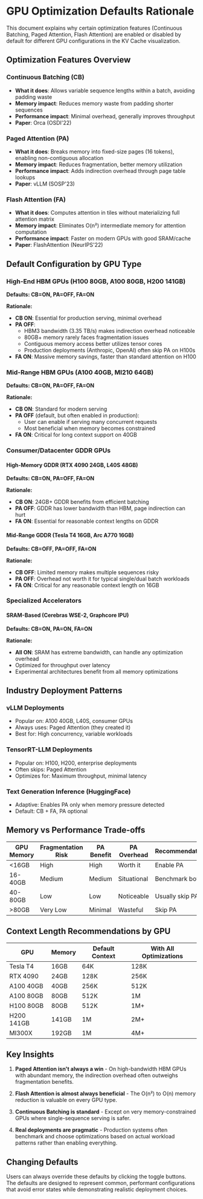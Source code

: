 # GPU Optimization Defaults Rationale

This document explains why certain optimization features (Continuous Batching, Paged Attention, Flash Attention) are enabled or disabled by default for different GPU configurations in the KV Cache visualization.

## Optimization Features Overview

### Continuous Batching (CB)
- **What it does**: Allows variable sequence lengths within a batch, avoiding padding waste
- **Memory impact**: Reduces memory waste from padding shorter sequences
- **Performance impact**: Minimal overhead, generally improves throughput
- **Paper**: Orca (OSDI'22)

### Paged Attention (PA)
- **What it does**: Breaks memory into fixed-size pages (16 tokens), enabling non-contiguous allocation
- **Memory impact**: Reduces fragmentation, better memory utilization
- **Performance impact**: Adds indirection overhead through page table lookups
- **Paper**: vLLM (SOSP'23)

### Flash Attention (FA)
- **What it does**: Computes attention in tiles without materializing full attention matrix
- **Memory impact**: Eliminates O(n²) intermediate memory for attention computation
- **Performance impact**: Faster on modern GPUs with good SRAM/cache
- **Paper**: FlashAttention (NeurIPS'22)

## Default Configuration by GPU Type

### High-End HBM GPUs (H100 80GB, A100 80GB, H200 141GB)
**Defaults: CB=ON, PA=OFF, FA=ON**

**Rationale:**
- **CB ON**: Essential for production serving, minimal overhead
- **PA OFF**:
  - HBM3 bandwidth (3.35 TB/s) makes indirection overhead noticeable
  - 80GB+ memory rarely faces fragmentation issues
  - Contiguous memory access better utilizes tensor cores
  - Production deployments (Anthropic, OpenAI) often skip PA on H100s
- **FA ON**: Massive memory savings, faster than standard attention on H100

### Mid-Range HBM GPUs (A100 40GB, MI210 64GB)
**Defaults: CB=ON, PA=OFF, FA=ON**

**Rationale:**
- **CB ON**: Standard for modern serving
- **PA OFF** (default, but often enabled in production):
  - User can enable if serving many concurrent requests
  - Most beneficial when memory becomes constrained
- **FA ON**: Critical for long context support on 40GB

### Consumer/Datacenter GDDR GPUs

#### High-Memory GDDR (RTX 4090 24GB, L40S 48GB)
**Defaults: CB=ON, PA=OFF, FA=ON**

**Rationale:**
- **CB ON**: 24GB+ GDDR benefits from efficient batching
- **PA OFF**: GDDR has lower bandwidth than HBM, page indirection can hurt
- **FA ON**: Essential for reasonable context lengths on GDDR

#### Mid-Range GDDR (Tesla T4 16GB, Arc A770 16GB)
**Defaults: CB=OFF, PA=OFF, FA=ON**

**Rationale:**
- **CB OFF**: Limited memory makes multiple sequences risky
- **PA OFF**: Overhead not worth it for typical single/dual batch workloads
- **FA ON**: Critical for any reasonable context length on 16GB

### Specialized Accelerators

#### SRAM-Based (Cerebras WSE-2, Graphcore IPU)
**Defaults: CB=ON, PA=ON, FA=ON**

**Rationale:**
- **All ON**: SRAM has extreme bandwidth, can handle any optimization overhead
- Optimized for throughput over latency
- Experimental architectures benefit from all memory optimizations

## Industry Deployment Patterns

### vLLM Deployments
- Popular on: A100 40GB, L40S, consumer GPUs
- Always uses: Paged Attention (they created it)
- Best for: High concurrency, variable workloads

### TensorRT-LLM Deployments
- Popular on: H100, H200, enterprise deployments
- Often skips: Paged Attention
- Optimizes for: Maximum throughput, minimal latency

### Text Generation Inference (HuggingFace)
- Adaptive: Enables PA only when memory pressure detected
- Default: CB + FA, PA optional

## Memory vs Performance Trade-offs

| GPU Memory | Fragmentation Risk | PA Benefit | PA Overhead | Recommendation |
|------------|-------------------|------------|-------------|----------------|
| <16GB | High | High | Worth it | Enable PA |
| 16-40GB | Medium | Medium | Situational | Benchmark both |
| 40-80GB | Low | Low | Noticeable | Usually skip PA |
| >80GB | Very Low | Minimal | Wasteful | Skip PA |

## Context Length Recommendations by GPU

| GPU | Memory | Default Context | With All Optimizations |
|-----|--------|----------------|------------------------|
| Tesla T4 | 16GB | 64K | 128K |
| RTX 4090 | 24GB | 128K | 256K |
| A100 40GB | 40GB | 256K | 512K |
| A100 80GB | 80GB | 512K | 1M |
| H100 80GB | 80GB | 512K | 1M+ |
| H200 141GB | 141GB | 1M | 2M+ |
| MI300X | 192GB | 1M | 4M+ |

## Key Insights

1. **Paged Attention isn't always a win** - On high-bandwidth HBM GPUs with abundant memory, the indirection overhead often outweighs fragmentation benefits.

2. **Flash Attention is almost always beneficial** - The O(n²) to O(n) memory reduction is valuable on every GPU type.

3. **Continuous Batching is standard** - Except on very memory-constrained GPUs where single-sequence serving is safer.

4. **Real deployments are pragmatic** - Production systems often benchmark and choose optimizations based on actual workload patterns rather than enabling everything.

## Changing Defaults

Users can always override these defaults by clicking the toggle buttons. The defaults are designed to represent common, performant configurations that avoid error states while demonstrating realistic deployment choices.